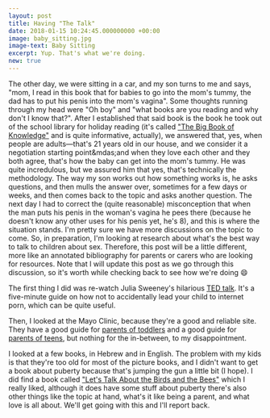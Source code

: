 ```yaml
---
layout: post
title: Having "The Talk"
date: 2018-01-15 10:24:45.000000000 +00:00
image: baby_sitting.jpg
image-text: Baby Sitting
excerpt: Yup. That's what we're doing.
new: true
---
```

The other day, we were sitting in a car, and my son turns to me and says, "mom, I read in this book that for babies to go into the mom's tummy, the dad has to put his penis into the mom's vagina". Some thoughts running through my head were "Oh boy" and "what books are you reading and why don't I know that?". After I established that said book is the book he took out of the school library for holiday reading (it's called ["The Big Book of Knowledge"](https://www.dk.com/uk/9781409333258-big-book-of-knowledge/) and is quite informative, actually), we answered that, yes, when people are adults&mdash;that's 21 years old in our house, and we consider it a negotiation starting point&mdas;and when they love each other and they both agree, that's how the baby can get into the mom's tummy. He was quite incredulous, but we assured him that yes, that's technically the methodology. The way my son works out how something works is, he asks questions, and then mulls the answer over, sometimes for a few days or weeks, and then comes back to the topic and asks another question. The next day I had to correct the (quite reasonable) misconception that when the man puts his penis in the woman's vagina he pees there (because he doesn't know any other uses for his penis yet, he's 8), and this is where the situation stands. I'm pretty sure we have more discussions on the topic to come. So, in preparation, I'm looking at research about what's the best way to talk to children about sex. Therefore, this post will be a little different, more like an annotated bibliography for parents or carers who are looking for resources. Note that I will update this post as we go through this discussion, so it's worth while checking back to see how we're doing :smile:

The first thing I did was re-watch Julia Sweeney's hilarious [TED talk](https://www.ted.com/talks/julia_sweeney_has_the_talk). It's a five-minute guide on how not to accidentally lead your child to internet porn, which can be quite useful.

Then, I looked at the Mayo Clinic, because they're a good and reliable site. They have a good guide for [parents of toddlers](https://www.mayoclinic.org/healthy-lifestyle/sexual-health/in-depth/sex-education/art-20044104) and a good guide for [parents of teens](https://www.mayoclinic.org/healthy-lifestyle/sexual-health/in-depth/sex-education/art-20044034), but nothing for the in-between, to my disappointment.

I looked at a few books, in Hebrew and in English. The problem with my kids is that they're too old for most of the picture books, and I didn't want to get a book about puberty because that's jumping the gun a little bit (I hope). I did find a book called ["Let's Talk About the Birds and the Bees"](https://www.bloomsbury.com/au/lets-talk-about-the-birds-and-the-bees-9781472946447/) which I really liked, although it does have some stuff about puberty there's also other things like the topic at hand, what's it like being a parent, and what love is all about. We'll get going with this and I'll report back.
